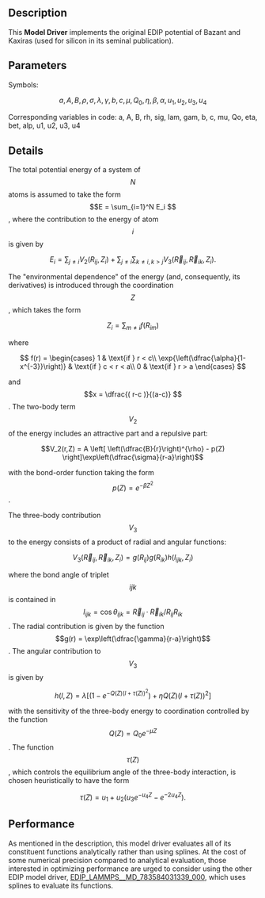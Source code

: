 ## Description
This **Model Driver** implements the original EDIP potential of Bazant and Kaxiras (used for silicon in its seminal publication).

## Parameters
Symbols:

$$a, A, B, \rho, \sigma, \lambda, \gamma, b, c, \mu, Q_0, \eta, \beta, \alpha, u_1, u_2, u_3, u_4$$

Corresponding variables in code:
a, A, B, rh, sig, lam, gam, b, c, mu, Qo, eta, bet, alp, u1, u2, u3, u4

## Details

The total potential energy of a system of $$N$$ atoms is assumed to take the form $$E = \sum_{i=1}^N E_i $$, where the contribution to the energy of atom $$ i $$ is given by

$$E_i = \sum_{j \neq i} V_2(R_{ij},Z_i) + \sum_{j \neq i} \sum_{k \neq i, k > j} V_3 (\vec{R}_{ij},\vec{R}_{ik},Z_i) .$$

The "environmental dependence" of the energy (and, consequently, its derivatives) is introduced through the coordination $$Z$$, which takes the form

$$Z_i = \sum_{m \neq i} f(R_{im}) $$

where 

$$ f(r) = \begin{cases}
      1 &  \text{if  } r < c\\
      \exp{\left(\dfrac{\alpha}{1-x^{-3}}\right)} & \text{if  } c < r < a\\
      0 & \text{if  } r > a
    \end{cases} $$

and $$x = \dfrac{( r-c )}{(a-c)} $$.
The two-body term $$V_2$$ of the energy includes an attractive part and a repulsive part:

$$V_2(r,Z) = A \left[ \left(\dfrac{B}{r}\right)^{\rho} - p(Z) \right]\exp\left(\dfrac{\sigma}{r-a}\right)$$

with the bond-order function taking the form $$p(Z) = e^{-\beta Z^2}$$.

The three-body contribution $$V_3$$ to the energy consists of a product of radial and angular functions:

$$V_3(\vec{R}_{ij}, \vec{R}_{ik}, Z_{i}) = g(R_{ij})g(R_{ik}) h(l_{ijk},Z_i) $$

where the bond angle of triplet $$ijk$$ is contained in $$l_{ijk} = \cos \theta_{ijk} = \vec{R}_{ij} \cdot \vec{R}_{ik} / R_{ij} R_{ik}$$.  The radial contribution is given by the function $$g(r) = \exp\left(\dfrac{\gamma}{r-a}\right)$$.  The angular contribution to $$V_3$$ is given by 

$$h(l,Z) = \lambda \left[ \left( 1 - e^{-Q(Z)(l+\tau(Z))^2}\right)  + \eta Q(Z)\left(l+\tau(Z)\right)^2\right]$$

with the sensitivity of the three-body energy to coordination controlled by the function $$Q(Z) = Q_0 e^{-\mu Z}$$.  The function $$\tau(Z)$$, which controls the equilibrium angle of the three-body interaction, is chosen heuristically to have the form

$$\tau(Z) = u_1 + u_2 \left( u_3 e^{-u_4 Z} - e^{-2 u_4 Z} \right).$$

## Performance
As mentioned in the description, this model driver evaluates all of its constituent functions analytically rather than using splines.  At the cost of some numerical precision compared to analytical evaluation, those interested in optimizing performance are urged to consider using the other EDIP model driver, [EDIP_LAMMPS__MD_783584031339_000](https://doi.org/10.25950/a6a67b9f), which uses splines to evaluate its functions.
